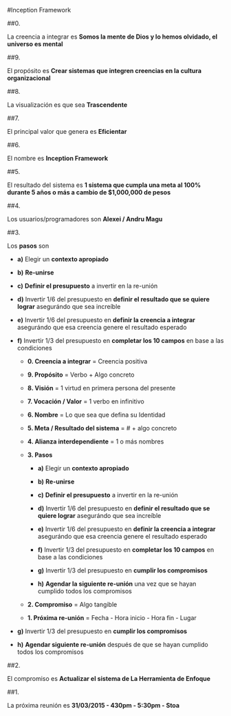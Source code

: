 #Inception Framework

##0. 

La creencia a integrar es **Somos la mente de Dios y lo hemos olvidado, el universo es mental**

##9. 

El propósito es **Crear sistemas que integren creencias en la cultura organizacional**
  
##8. 

La visualización es que sea **Trascendente**
  
##7. 

El principal valor que genera es **Eficientar**

##6. 

El nombre es **Inception Framework**
  
##5. 

El resultado del sistema es **1 sistema que cumpla una meta al 100% durante 5 años o más a cambio de $1,000,000 de pesos**
  
##4. 

Los usuarios/programadores son **Alexei / Andru Magu**
  
##3. 

Los **pasos** son	

- **a)** Elegir un **contexto apropiado**

- **b)** **Re-unirse**

- **c)** **Definir el presupuesto** a invertir en la re-unión

- **d)** Invertir 1/6 del presupuesto en **definir el resultado que se quiere lograr** asegurándo que sea increíble

- **e)** Invertir 1/6 del presupuesto en **definir la creencia a integrar** asegurándo que esa creencia genere el resultado esperado
  
- **f)** Invertir 1/3 del presupuesto en **completar los 10 campos** en base a las condiciones
  
  - **0. Creencia a integrar** = Creencia positiva
  
  - **9. Propósito** = Verbo + Algo concreto
  
  - **8. Visión** = 1 virtud en primera persona del presente

  - **7. Vocación / Valor** = 1 verbo en infinitivo
  
  - **6. Nombre** = Lo que sea que defina su Identidad
  
  - **5. Meta / Resultado del sistema** = # + algo concreto
  
  - **4. Alianza interdependiente** = 1 o más nombres
  
  - **3. Pasos**
  
    - **a)** Elegir un **contexto apropiado**
    
    - **b)** **Re-unirse**
    
    - **c)** **Definir el presupuesto** a invertir en la re-unión
    
    - **d)** Invertir 1/6 del presupuesto en **definir el resultado que se quiere lograr** asegurándo que sea increíble
  
    - **e)** Invertir 1/6 del presupuesto en **definir la creencia a integrar** asegurándo que esa creencia genere el resultado esperado
    
    - **f)** Invertir 1/3 del presupuesto en **completar los 10 campos** en base a las condiciones
    
    - **g)** Invertir 1/3 del presupuesto en **cumplir los compromisos**
     
    - **h)** **Agendar la siguiente re-unión** una vez que se hayan cumplido todos los compromisos
    
  
  - **2. Compromiso** = Algo tangible
  
  - **1. Próxima re-unión** = Fecha - Hora inicio - Hora fin - Lugar

- **g)** Invertir 1/3 del presupuesto en **cumplir los compromisos**

- **h)** **Agendar siguiente re-unión** después de que se hayan cumplido todos los compromisos

##2. 

El compromiso es **Actualizar el sistema de La Herramienta de Enfoque**

##1.

La próxima reunión es **31/03/2015 - 430pm - 5:30pm - Stoa**
